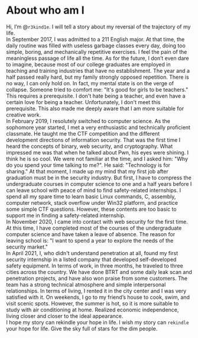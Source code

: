 # About who am I
Hi, I’m @`r3kind1e`. I will tell a story about my reversal of the trajectory of my life. <br>
In September 2017, I was admitted to a 211 English major. At that time, the daily routine was filled with useless garbage classes every day, doing too simple, boring, and mechanically repetitive exercises. I feel the pain of the meaningless passage of life all the time. As for the future, I don’t even dare to imagine, because most of our college graduates are employed in teaching and training industries that have no establishment. The year and a half passed really hard, but my family strongly opposed repetition. There is no way, I can only hold on. In fact, my mental state is on the verge of collapse. Someone tried to comfort me: "It's good for girls to be teachers." This requires a prerequisite. I don't hate being a teacher, and even have a certain love for being a teacher. Unfortunately, I don't meet this prerequisite. This also made me deeply aware that I am more suitable for creative work. <br>
In February 2019, I resolutely switched to computer science. As the sophomore year started, I met a very enthusiastic and technically proficient classmate. He taught me the CTF competition and the different development directions of information security. That was the first time I heard the concepts of binary, web security, and cryptography. What impressed me was that when he talked about Pwn, his eyes were shining. I think he is so cool. We were not familiar at the time, and I asked him: "Why do you spend your time talking to me?". He said: "Technology is for sharing." At that moment, I made up my mind that my first job after graduation must be in the security industry. But first, I have to compress the undergraduate courses in computer science to one and a half years before I can leave school with peace of mind to find safety-related internships. I spend all my spare time to learn basic Linux commands, C, assembly, computer network, stack overflow under Win32 platform, and practice some simple CTF questions. However, these contents are too basic to support me in finding a safety-related internship. <br>
In November 2020, I came into contact with web security for the first time. At this time, I have completed most of the courses of the undergraduate computer science and have taken a leave of absence. The reason for leaving school is: "I want to spend a year to explore the needs of the security market." <br>
In April 2021, I, who didn't understand penetration at all, found my first security internship in a listed company that developed self-developed safety equipment. In terms of work, in three months, he traveled to three cities across the country. We have done BTRT and some daily leak scan and penetration projects, and have also won praise from some customers. The team has a strong technical atmosphere and simple interpersonal relationships. In terms of living, I rented it in the city center and I was very satisfied with it. On weekends, I go to my friend’s house to cook, swim, and visit scenic spots. However, the summer is hot, so it is more suitable to study with air conditioning at home. Realized economic independence, living closer and closer to the ideal appearance. <br>
I hope my story can rekindle your hope in life. I wish my story can `rekindle` your hope for life. Give the sky full of stars for the dim people.